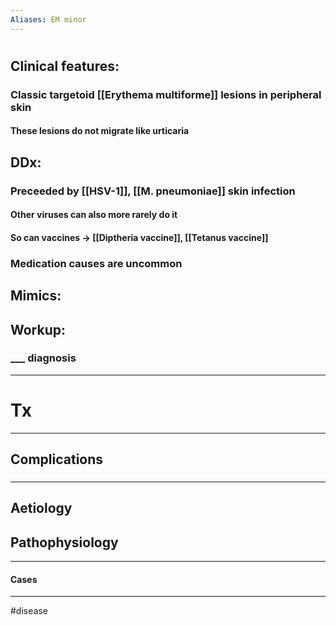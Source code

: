 ```yaml
---
Aliases: EM minor
---
```

# 
## Clinical features:
### Classic targetoid [[Erythema multiforme]] lesions in peripheral skin
#### These lesions do not migrate like urticaria
## DDx:
### Preceeded by [[HSV-1]], [[M. pneumoniae]] skin infection
#### Other viruses can also more rarely do it 
#### So can vaccines -> [[Diptheria vaccine]], [[Tetanus vaccine]]
### Medication causes are uncommon
## Mimics:
###
## Workup:
### ___ diagnosis
---
# Tx

---
## Complications
###

---
## Aetiology
## Pathophysiology

---
#### Cases


---
#disease 